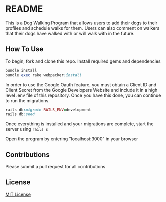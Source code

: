 # README

This is a Dog Walking Program that allows users to add their dogs to their profiles and schedule walks for them.
Users can also comment on walkers that their dogs have walked with or will walk with in the future. 

## How To Use

To begin, fork and clone this repo. 
Install required gems and dependencies
```ruby
bundle install
bundle exec rake webpacker:install
``` 
In order to use the Google Oauth feature, you must obtain a Client ID and Client Secret from the Google Developers Website and include it in a high level .env file of this repository. Once you have this done, you can continue to run the migrations.
```ruby
rails db:migrate RAILS_ENV=development
rails db:seed
```

Once everything is installed and your migrations are complete, start the server using ```rails s```

Open the program by entering "localhost:3000" in your browser


## Contributions

Please submit a pull request for all contributions


## License

[MIT License](https://github.com/Janaeq/dogs/blob/master/LICENSE)
